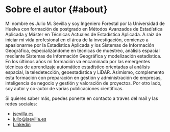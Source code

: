 # Sobre el autor {#about}


Mi nombre es Julio M. Sevilla y soy Ingeniero Forestal por la Universidad de Huelva con formación de postgrado en Métodos Avanzados de Estadística Aplicada y Máster en Técnicas Actuales de Estadística Aplicada. A raíz de iniciar mi vida profesional en el área de la investigación, comienzo a apasionarme por la Estadística Aplicada y los Sistemas de Información Geográfica, especializándome en técnicas de muestreo, análisis espacial mediante Sistemas de Información Geográfica y modelización estadística. En los últimos años mi formación va encaminada por las emergentes técnicas de aprendizaje automático estadístico orientadas al análisis espacial, la teledetección, geoestadística y LiDAR. Asimismo, complemento esta formación con preparación en gestión y administración de empresas, inteligencia de negocio y gestión y valoración de proyectos. Por otro lado, soy autor y co-autor de varias publicaciones científicas.

Si quieres saber más, puedes ponerte en contacto a traves del mail y las redes sociales:

- [jsevilla.es](https://www.jsevilla.es)
- [julio@jsevilla.es](julio@jsevilla.es)
- [Linkedin](https://es.linkedin.com/in/juliomsevilla)

